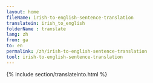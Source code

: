```yaml
---
layout: home
fileName: irish-to-english-sentence-translation
translatein: irish_to_english
folderName : translate
lang: zh
from: ga
to: en
permalink: /zh/irish-to-english-sentence-translation
tool: irish-to-english-sentence-translation
---
```

{% include section/translateinto.html %}